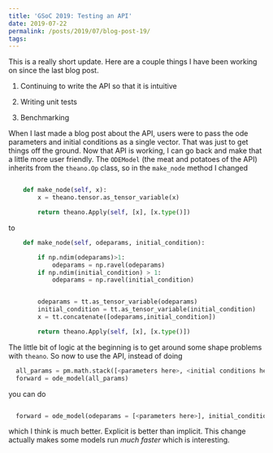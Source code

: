 ```yaml
---
title: 'GSoC 2019: Testing an API'
date: 2019-07-22
permalink: /posts/2019/07/blog-post-19/
tags:
---
```




This is a really short update.  Here are a couple things I have been working on since the last blog post.


1) Continuing to write the API so that it is intuitive

2) Writing unit tests

3) Benchmarking



When I last made a blog post about the API, users were to pass the ode parameters and initial conditions as a single vector.  That was just to get things off the ground.  Now that API is working, I can go back and make that a little more user friendly.  The `ODEModel` (the meat and potatoes of the API) inherits from the `theano.Op` class, so in the `make_node` method I changed

```python

    def make_node(self, x):
        x = theano.tensor.as_tensor_variable(x)

        return theano.Apply(self, [x], [x.type()])
```

to

```python
    def make_node(self, odeparams, initial_condition):

        if np.ndim(odeparams)>1:
            odeparams = np.ravel(odeparams)
        if np.ndim(initial_condition) > 1:
            odeparams = np.ravel(initial_condition)


        odeparams = tt.as_tensor_variable(odeparams)
        initial_condition = tt.as_tensor_variable(initial_condition)
        x = tt.concatenate([odeparams,initial_condition])

        return theano.Apply(self, [x], [x.type()])
```

The little bit of logic at the beginning is to get around some shape problems with `theano`.  So now to use the API, instead of doing


```python
  all_params = pm.math.stack([<parameters here>, <initial conditions here>])
  forward = ode_model(all_params)
```

you can do

```python

  forward = ode_model(odeparams = [<parameters here>], initial_condition = [<initial conditions here>])
```

which I think is much better.  Explicit is better than implicit.  This change actually makes some models run *much faster* which is interesting.
